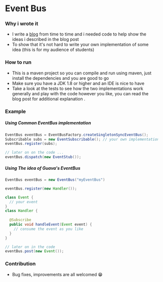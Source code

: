 # Event Bus

### Why i wrote it

- I write a [blog](https://javameweb.wordpress.com) from time to time and i needed code to help show the ideas i described in the blog post
- To show that it's not hard to write your own implementation of some idea (this is for my audience of students)

### How to run

- This is a maven project so you can compile and run using maven, just install the dependencies and you are good to go
- Make sure you have a JDK 1.8 or higher and an IDE is nice to have
- Take a look at the tests to see how the two implementations work generally and play with the code however you like, you can 
read the blog post for additional explanation .

### Example

##### Using Common EventBus implementation

```java
EventBus eventBus = EventBusFactory.createSingletonSyncEventBus();
Subscribable subs = new EventSubscribable(); // your own implementation
eventBus.register(subs);

// later on on the code ... 
eventBus.dispatch(new EventStub());
```  
##### Using The idea of Guava's EventBus

```java
EventBus eventBus = new EventBus("myEventBus")

eventBus.register(new Handler());

class Event {
  // your event
}
class Handler {
  
  @Subscribe
  public void handleEvent(Event event) {
    // consume the event as you like
  }
}

// later on in the code
eventBus.post(new Event());
```

### Contribution

- Bug fixes, improvements are all welcomed 😁